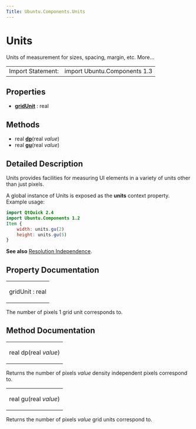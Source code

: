 ```yaml
---
Title: Ubuntu.Components.Units
---
```

        
Units
=====

<span class="subtitle"></span>
Units of measurement for sizes, spacing, margin, etc. More...

|                   |                              |
|-------------------|------------------------------|
| Import Statement: | import Ubuntu.Components 1.3 |

<span id="properties"></span>
Properties
----------

-   ****[gridUnit](#gridUnit-prop)**** : real

<span id="methods"></span>
Methods
-------

-   real ****[dp](#dp-method)****(real *value*)
-   real ****[gu](#gu-method)****(real *value*)

<span id="details"></span>
Detailed Description
--------------------

Units provides facilities for measuring UI elements in a variety of units other than just pixels.

A global instance of Units is exposed as the **units** context property. Example usage:

``` qml
import QtQuick 2.4
import Ubuntu.Components 1.2
Item {
    width: units.gu(2)
    height: units.gu(5)
}
```

**See also** [Resolution Independence](../UbuntuUserInterfaceToolkit.resolution-independence.md).

Property Documentation
----------------------

<table>
<colgroup>
<col width="100%" />
</colgroup>
<tbody>
<tr class="odd">
<td><p><span id="gridUnit-prop"></span><span class="name">gridUnit</span> : <span class="type">real</span></p></td>
</tr>
</tbody>
</table>

The number of pixels 1 grid unit corresponds to.

Method Documentation
--------------------

<table>
<colgroup>
<col width="100%" />
</colgroup>
<tbody>
<tr class="odd">
<td><p><span id="dp-method"></span><span class="type">real</span> <span class="name">dp</span>(<span class="type">real</span> <em>value</em>)</p></td>
</tr>
</tbody>
</table>

Returns the number of pixels *value* density independent pixels correspond to.

<table>
<colgroup>
<col width="100%" />
</colgroup>
<tbody>
<tr class="odd">
<td><p><span id="gu-method"></span><span class="type">real</span> <span class="name">gu</span>(<span class="type">real</span> <em>value</em>)</p></td>
</tr>
</tbody>
</table>

Returns the number of pixels *value* grid units correspond to.

